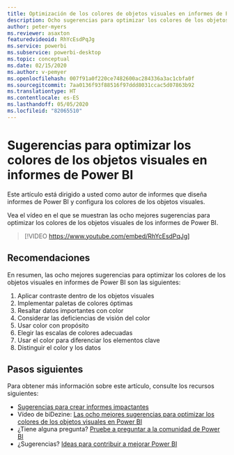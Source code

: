 ```yaml
---
title: Optimización de los colores de objetos visuales en informes de Power BI
description: Ocho sugerencias para optimizar los colores de los objetos visuales en objetos visuales de informes de Power BI, en Power BI Desktop o el servicio Power BI.
author: peter-myers
ms.reviewer: asaxton
featuredvideoid: RhYcEsdPqJg
ms.service: powerbi
ms.subservice: powerbi-desktop
ms.topic: conceptual
ms.date: 02/15/2020
ms.author: v-pemyer
ms.openlocfilehash: 007f91a0f220ce7482600ac284336a3ac1cbfa0f
ms.sourcegitcommit: 7aa0136f93f88516f97ddd8031ccac5d07863b92
ms.translationtype: HT
ms.contentlocale: es-ES
ms.lasthandoff: 05/05/2020
ms.locfileid: "82065510"
---
```

# <a name="tips-to-optimize-visual-colors-in-power-bi-reports"></a>Sugerencias para optimizar los colores de los objetos visuales en informes de Power BI

Este artículo está dirigido a usted como autor de informes que diseña informes de Power BI y configura los colores de los objetos visuales.

Vea el vídeo en el que se muestran las ocho mejores sugerencias para optimizar los colores de los objetos visuales de los informes de Power BI.

> [!VIDEO https://www.youtube.com/embed/RhYcEsdPqJg]

## <a name="tips"></a>Recomendaciones

En resumen, las ocho mejores sugerencias para optimizar los colores de los objetos visuales en informes de Power BI son las siguientes:

1. Aplicar contraste dentro de los objetos visuales
1. Implementar paletas de colores óptimas
1. Resaltar datos importantes con color
1. Considerar las deficiencias de visión del color
1. Usar color con propósito
1. Elegir las escalas de colores adecuadas
1. Usar el color para diferenciar los elementos clave
1. Distinguir el color y los datos

## <a name="next-steps"></a>Pasos siguientes

Para obtener más información sobre este artículo, consulte los recursos siguientes:

- [Sugerencias para crear informes impactantes](../desktop-tips-and-tricks-for-creating-reports.md)
- Vídeo de biDezine: [Las ocho mejores sugerencias para optimizar los colores de los objetos visuales en Power BI](https://www.youtube.com/watch?v=RhYcEsdPqJg)
- ¿Tiene alguna pregunta? [Pruebe a preguntar a la comunidad de Power BI](https://community.powerbi.com/)
- ¿Sugerencias? [Ideas para contribuir a mejorar Power BI](https://ideas.powerbi.com)

